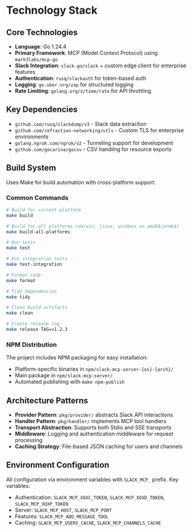# Technology Stack

## Core Technologies

- **Language**: Go 1.24.4
- **Primary Framework**: MCP (Model Context Protocol) using `mark3labs/mcp-go`
- **Slack Integration**: `slack-go/slack` + custom edge client for enterprise features
- **Authentication**: `rusq/slackauth` for token-based auth
- **Logging**: `go.uber.org/zap` for structured logging
- **Rate Limiting**: `golang.org/x/time/rate` for API throttling

## Key Dependencies

- `github.com/rusq/slackdump/v3` - Slack data extraction
- `github.com/refraction-networking/utls` - Custom TLS for enterprise environments
- `golang.ngrok.com/ngrok/v2` - Tunneling support for development
- `github.com/gocarina/gocsv` - CSV handling for resource exports

## Build System

Uses Make for build automation with cross-platform support:

### Common Commands

```bash
# Build for current platform
make build

# Build for all platforms (darwin, linux, windows on amd64/arm64)
make build-all-platforms

# Run tests
make test

# Run integration tests  
make test-integration

# Format code
make format

# Tidy dependencies
make tidy

# Clean build artifacts
make clean

# Create release tag
make release TAG=v1.2.3
```

### NPM Distribution

The project includes NPM packaging for easy installation:
- Platform-specific binaries in `npm/slack-mcp-server-{os}-{arch}/`
- Main package in `npm/slack-mcp-server/`
- Automated publishing with `make npm-publish`

## Architecture Patterns

- **Provider Pattern**: `pkg/provider/` abstracts Slack API interactions
- **Handler Pattern**: `pkg/handler/` implements MCP tool handlers
- **Transport Abstraction**: Supports both Stdio and SSE transports
- **Middleware**: Logging and authentication middleware for request processing
- **Caching Strategy**: File-based JSON caching for users and channels

## Environment Configuration

All configuration via environment variables with `SLACK_MCP_` prefix. Key variables:
- Authentication: `SLACK_MCP_XOXC_TOKEN`, `SLACK_MCP_XOXD_TOKEN`, `SLACK_MCP_XOXP_TOKEN`
- Server: `SLACK_MCP_HOST`, `SLACK_MCP_PORT`
- Features: `SLACK_MCP_ADD_MESSAGE_TOOL`
- Caching: `SLACK_MCP_USERS_CACHE`, `SLACK_MCP_CHANNELS_CACHE`